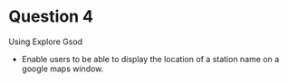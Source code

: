 # Question 4

Using Explore Gsod

* Enable users to be able to display the location of a station name on a google maps window.
